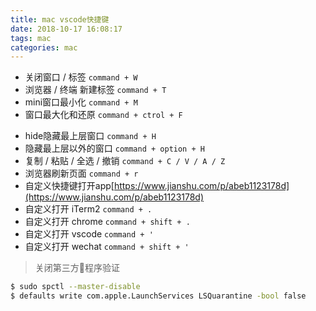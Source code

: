 ```yaml
---
title: mac vscode快捷键
date: 2018-10-17 16:08:17
tags: mac
categories: mac
---
```


* 关闭窗口 / 标签 `command + W`
* 浏览器 / 终端 新建标签 `command + T`
* mini窗口最小化 `command + M`
* 窗口最大化和还原 `command + ctrol + F`
<!-- more -->
* hide隐藏最上层窗口 `command + H`
* 隐藏最上层以外的窗口 `command + option + H`
* 复制 / 粘贴 / 全选 / 撤销 `command + C / V / A / Z`
* 浏览器刷新页面 `command + r`
* 自定义快捷键打开app[https://www.jianshu.com/p/abeb1123178d](https://www.jianshu.com/p/abeb1123178d)
* 自定义打开 iTerm2 `command + .`
* 自定义打开 chrome `command + shift + .`
* 自定义打开 vscode `command + '`
* 自定义打开 wechat `command + shift + '`

>关闭第三方程序验证
```bash
$ sudo spctl --master-disable
$ defaults write com.apple.LaunchServices LSQuarantine -bool false
```